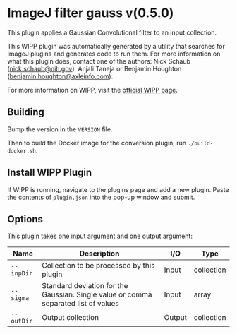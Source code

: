 # ImageJ filter gauss v(0.5.0)

This plugin applies a Gaussian Convolutional filter to an input collection.

This WIPP plugin was automatically generated by a utility that searches for
ImageJ plugins and generates code to run them. For more information on what this
plugin does, contact one of the authors: Nick Schaub (nick.schaub@nih.gov),
Anjali Taneja or Benjamin Houghton (benjamin.houghton@axleinfo.com).

For more information on WIPP, visit the [official WIPP page](https://isg.nist.gov/deepzoomweb/software/wipp).

## Building

Bump the version in the `VERSION` file.

Then to build the Docker image for the conversion plugin, run
`./build-docker.sh`.

## Install WIPP Plugin

If WIPP is running, navigate to the plugins page and add a new plugin.
Paste the contents of `plugin.json` into the pop-up window and submit.

## Options

This plugin takes one input argument and one output argument:

| Name       | Description                                                                                | I/O    | Type       |
| ---------- | ------------------------------------------------------------------------------------------ | ------ | ---------- |
| `--inpDir` | Collection to be processed by this plugin                                                  | Input  | collection |
| `--sigma` | Standard deviation for the Gaussian. Single value or comma separated list of values  | Input  | array      |
| `--outDir` | Output collection                                                                          | Output | collection |
